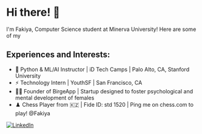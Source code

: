 # Hi there! 👋



I'm Fakiya, Computer Science student at Minerva University! Here are some of my 
## Experiences and Interests:
- 🌳 Python & ML/AI Instructor | iD Tech Camps | Palo Alto, CA, Stanford University
- ⚡  Technology Intern | YouthSF | San Francisco, CA
- 💁‍♀️ Founder of BirgeApp | Startup designed to foster psychological and mental development of females
- ♟️  Chess Player from 🇰🇿 | Fide ID: std 1520 | Ping me on chess.com to play! @Fakiya

[![LinkedIn](https://img.shields.io/badge/LinkedIn-0077B5?logo=linkedin&logoColor=white)](https://www.linkedin.com/in/fakiya/)


